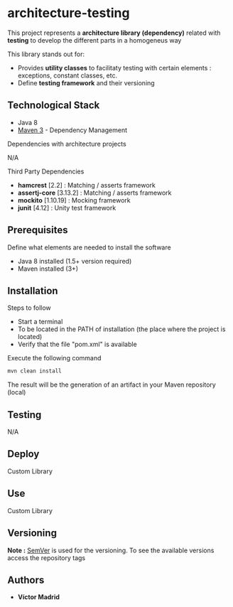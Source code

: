 # architecture-testing

This project represents a **architecture library (dependency)** related with **testing** to develop the different parts in a homogeneus way

This library stands out for:

* Provides **utility classes** to facilitaty testing with certain elements : exceptions, constant classes, etc. 
* Define **testing framework** and their versioning


## Technological Stack

* Java 8
* [Maven 3](https://maven.apache.org/) - Dependency Management

Dependencies with architecture projects

N/A

Third Party Dependencies

* **hamcrest** [2.2] : Matching / asserts framework
* **assertj-core** [3.13.2] : Matching / asserts framework
* **mockito** [1.10.19] : Mocking framework
* **junit** [4.12] : Unity test framework


## Prerequisites

Define what elements are needed to install the software

* Java 8 installed (1.5+ version required)
* Maven installed  (3+)


## Installation

Steps to follow 

* Start a terminal
* To be located in the PATH of installation (the place where the project is located)
* Verify that the file "pom.xml" is available

Execute the following command

```bash
mvn clean install
```

The result will be the generation of an artifact in your Maven repository (local)


## Testing

N/A


## Deploy

Custom Library


## Use

Custom Library


## Versioning

**Note :** [SemVer](http://semver.org/) is used for the versioning. 
To see the available versions access the repository tags

## Authors

* **Víctor Madrid**

